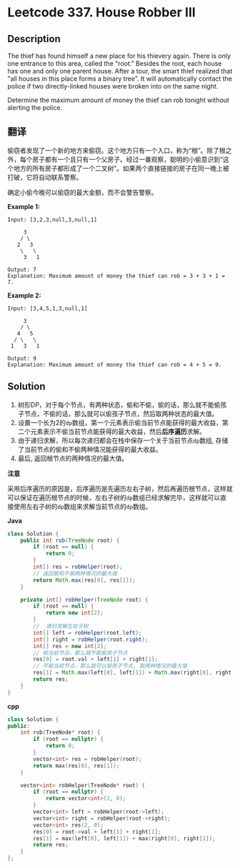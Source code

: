 # Leetcode 337. House Robber III

## Description

The thief has found himself a new place for his thievery again. There is only one entrance to this area, called the "root." Besides the root, each house has one and only one parent house. After a tour, the smart thief realized that "all houses in this place forms a binary tree". It will automatically contact the police if two directly-linked houses were broken into on the same night.

Determine the maximum amount of money the thief can rob tonight without alerting the police.

## 翻译

偷窃者发现了一个新的地方来偷窃。这个地方只有一个入口，称为“根”。除了根之外，每个房子都有一个且只有一个父房子。经过一番观察，聪明的小偷意识到“这个地方的所有房子都形成了一个二叉树”。如果两个直接链接的房子在同一晚上被打破，它将自动联系警察。

确定小偷今晚可以偷窃的最大金额，而不会警告警察。

**Example 1:**

    Input: [3,2,3,null,3,null,1]

         3
        / \
       2   3
        \   \ 
         3   1

    Output: 7 
    Explanation: Maximum amount of money the thief can rob = 3 + 3 + 1 = 7.

**Example 2:**

    Input: [3,4,5,1,3,null,1]

         3
        / \
       4   5
      / \   \ 
     1   3   1

    Output: 9
    Explanation: Maximum amount of money the thief can rob = 4 + 5 = 9.

## Solution

1. 树形DP，对于每个节点，有两种状态，偷和不偷，偷的话，那么就不能偷孩子节点，不偷的话，那么就可以偷孩子节点，然后取两种状态的最大值。
2. 设置一个长为2的`dp`数组，第一个元素表示偷当前节点能获得的最大收益，第二个元素表示不偷当前节点能获得的最大收益，然后**后序遍历**求解。
3. 由于递归求解，所以每次递归都会在栈中保存一个关于当前节点`dp`数组, 存储了当前节点的偷和不偷两种情况能获得的最大收益。
4. 最后, 返回根节点的两种情况的最大值。

**注意**

采用后序遍历的原因是，后序遍历是先遍历左右子树，然后再遍历根节点，这样就可以保证在遍历根节点的时候，左右子树的`dp`数组已经求解完毕，这样就可以直接使用左右子树的`dp`数组来求解当前节点的`dp`数组。

**Java**
```java
class Solution {
    public int rob(TreeNode root) {
        if (root == null) {
            return 0;
        }
        int[] res = robHelper(root);
        // 返回偷和不偷两种情况的最大值
        return Math.max(res[0], res[1]);
    }

    private int[] robHelper(TreeNode root) {
        if (root == null) { 
            return new int[2];
        }
        //  递归求解左右子树
        int[] left = robHelper(root.left);
        int[] right = robHelper(root.right);
        int[] res = new int[2];
        // 偷当前节点，那么就不能偷孩子节点
        res[0] = root.val + left[1] + right[1];
        // 不偷当前节点，那么就可以偷孩子节点, 取两种情况的最大值
        res[1] = Math.max(left[0], left[1]) + Math.max(right[0], right[1]);
        return res;
    }
}
```
**cpp**
```cpp
class Solution {
public:
    int rob(TreeNode* root) {
        if (root == nullptr) {
            return 0;
        }
        vector<int> res = robHelper(root);
        return max(res[0], res[1]);
    }

    vector<int> robHelper(TreeNode* root) {
        if (root == nullptr) {
            return vector<int>(2, 0);
        }
        vector<int> left = robHelper(root->left);
        vector<int> right = robHelper(root->right);
        vector<int> res(2, 0);
        res[0] = root->val + left[1] + right[1];
        res[1] = max(left[0], left[1]) + max(right[0], right[1]);
        return res;
    }
};
```